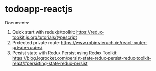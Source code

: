 # todoapp-reactjs
Documents:
1. Quick start with reduxjs/toolkit: https://redux-toolkit.js.org/tutorials/typescript
2. Protected private route: https://www.robinwieruch.de/react-router-private-routes/
3. Persist state with Redux Persist using Redux Toolkit: https://blog.logrocket.com/persist-state-redux-persist-redux-toolkit-react/#persisting-state-redux-persist

